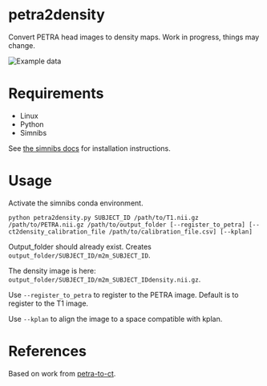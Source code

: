 # petra2density
Convert PETRA head images to density maps. Work in progress, things may change.

![Example data](/docs/images/example.jpg)

# Requirements

* Linux
* Python
* Simnibs

See [the simnibs docs](https://github.com/simnibs/simnibs) for installation instructions.

# Usage

Activate the simnibs conda environment.


```
python petra2density.py SUBJECT_ID /path/to/T1.nii.gz /path/to/PETRA.nii.gz /path/to/output_folder [--register_to_petra] [--ct2density_calibration_file /path/to/calibration_file.csv] [--kplan]
```


Output_folder should already exist. Creates ``output_folder/SUBJECT_ID/m2m_SUBJECT_ID``.


The density image is here: ``output_folder/SUBJECT_ID/m2m_SUBJECT_IDdensity.nii.gz``.


Use ``--register_to_petra`` to register to the PETRA image. Default is to register to the T1 image.


Use ``--kplan`` to align the image to a space compatible with kplan.

# References

Based on work from [petra-to-ct](https://github.com/ucl-bug/petra-to-ct/).
